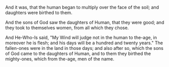 
And it was, that the human began to multiply over the face of the soil;
and daughters were birthed to them.

And the sons of God saw the daughters of Human,
that they were good;
and they took to themselves women, from all which they chose.

And He-Who-Is said, "My Wind will judge not in the human to the-age,
in moreover he is flesh;
and his days will be a hundred and twenty years." 
The fallen-ones were in the land in those
days; and also after so,
which the sons of God came to the daughters of Human,
and to them they birthed the mighty-ones,
which from the-age, men of the name. 